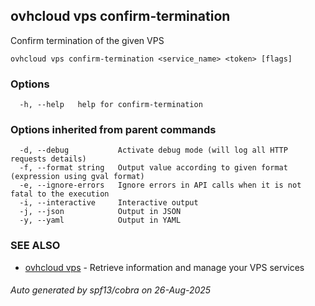 ## ovhcloud vps confirm-termination

Confirm termination of the given VPS

```
ovhcloud vps confirm-termination <service_name> <token> [flags]
```

### Options

```
  -h, --help   help for confirm-termination
```

### Options inherited from parent commands

```
  -d, --debug           Activate debug mode (will log all HTTP requests details)
  -f, --format string   Output value according to given format (expression using gval format)
  -e, --ignore-errors   Ignore errors in API calls when it is not fatal to the execution
  -i, --interactive     Interactive output
  -j, --json            Output in JSON
  -y, --yaml            Output in YAML
```

### SEE ALSO

* [ovhcloud vps](ovhcloud_vps.md)	 - Retrieve information and manage your VPS services

###### Auto generated by spf13/cobra on 26-Aug-2025
